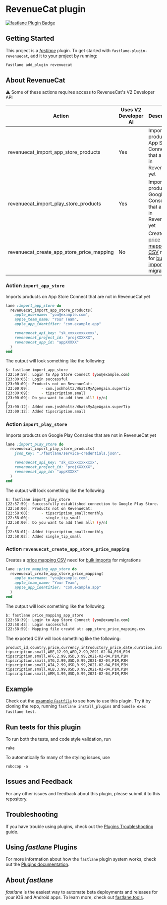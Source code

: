 # RevenueCat plugin

[![fastlane Plugin Badge](https://rawcdn.githack.com/fastlane/fastlane/master/fastlane/assets/plugin-badge.svg)](https://rubygems.org/gems/fastlane-plugin-revenuecat)

## Getting Started

This project is a [_fastlane_](https://github.com/fastlane/fastlane) plugin. To get started with `fastlane-plugin-revenuecat`, add it to your project by running:

```bash
fastlane add_plugin revenuecat
```

## About RevenueCat

⚠️ Some of these actions requires access to RevenueCat's V2 Developer API

| Action | Uses V2 Developer AI | Description |
| --- | --- | --- |
| revenuecat_import_app_store_products | Yes | Imports products on App Store Connect that are not in RevenueCat yet |
| revenuecat_import_play_store_products | Yes | Imports products on Google Play Consoles that are not in RevenueCat yet |
| revenuecat_create_app_store_price_mapping | No | Creates a [price mapping CSV](https://github.com/RevenueCat-Samples/import-csv-samples/blob/main/iOS/ios_product_price_map_sample.csv) need for [bulk imports](https://www.revenuecat.com/docs/receipt-imports#bulk-imports) for migrations |

### Action `import_app_store`

Imports products on App Store Connect that are not in RevenueCat yet

```ruby
lane :import_app_store do
  revenuecat_import_app_store_products(
    apple_username: "you@example.com",
    apple_team_name: "Your Team",
    apple_app_identifier: "com.example.app"

    revenuecat_api_key: "sk_xxxxxxxxxxxx",
    revenuecat_project_id: "projXXXXXX",
    revenuecat_app_id: "appXXXXX"
  )
end
```

The output will look something like the following:

```sh
$: fastlane import_app_store
[22:59:59]: Login to App Store Connect (you@example.com)
[23:00:05]: Login successful
[23:00:09]: Products not on RevenueCat:
[23:00:09]:     - com.joshholtz.WhatsMyAgeAgain.superTip
[23:00:09]:     - tipscription.small
[23:00:09]: Do you want to add them all? (y/n)
y
[23:00:12]: Added com.joshholtz.WhatsMyAgeAgain.superTip
[23:00:12]: Added tipscription.small
```

### Action `import_play_store`

Imports products on Google Play Consoles that are not in RevenueCat yet 

```ruby
lane :import_play_store do
  revenuecat_import_play_store_products(
    json_key: "./fastlane/service-credentials.json",

    revenuecat_api_key: "sk_xxxxxxxxxxxx",
    revenuecat_project_id: "projXXXXXX",
    revenuecat_app_id: "appXXXXX"
  )
end
```

The output will look something like the following:

```sh
$: fastlane import_play_store
[22:57:59]: Successfully established connection to Google Play Store.
[22:58:00]: Products not on RevenueCat:
[22:58:00]:     - tipscription_small:monthly
[22:58:00]:     - single_tip_small
[22:58:00]: Do you want to add them all? (y/n)
y
[22:58:01]: Added tipscription_small:monthly
[22:58:02]: Added single_tip_small
```

### Action `revenuecat_create_app_store_price_mapping`

Creates a [price mapping CSV](https://github.com/RevenueCat-Samples/import-csv-samples/blob/main/iOS/ios_product_price_map_sample.csv) need for [bulk imports](https://www.revenuecat.com/docs/receipt-imports#bulk-imports) for migrations

```ruby
lane :price_mapping_app_store do
  revenuecat_create_app_store_price_mapping(
    apple_username: "you@example.com",
    apple_team_name: "Your Team",
    apple_app_identifier: "com.example.app"
  )
end
```

The output will look something like the following:

```sh
$: fastlane price_mapping_app_store
[22:58:39]: Login to App Store Connect (you@example.com)
[22:58:43]: Login successful
[22:58:59]: Mapping file creatd at: app_store_price_mapping.csv
```

The exported CSV will look something like the following:

```csv
product_id,country,price,currency,introductory_price,date,duration,introductory_price_duration
tipscription.small,ARE,12.99,AED,2.99,2021-02-04,P1M,P2M
tipscription.small,AFG,2.99,USD,0.99,2021-02-04,P1M,P2M
tipscription.small,ATG,2.99,USD,0.99,2021-02-04,P1M,P2M
tipscription.small,AIA,2.99,USD,0.99,2021-02-04,P1M,P2M
tipscription.small,ALB,3.99,USD,0.99,2021-02-04,P1M,P2M
tipscription.small,ARM,3.99,USD,0.99,2021-02-04,P1M,P2M
```

## Example

Check out the [example `Fastfile`](fastlane/Fastfile) to see how to use this plugin. Try it by cloning the repo, running `fastlane install_plugins` and `bundle exec fastlane test`.


## Run tests for this plugin

To run both the tests, and code style validation, run

```
rake
```

To automatically fix many of the styling issues, use
```
rubocop -a
```

## Issues and Feedback

For any other issues and feedback about this plugin, please submit it to this repository.

## Troubleshooting

If you have trouble using plugins, check out the [Plugins Troubleshooting](https://docs.fastlane.tools/plugins/plugins-troubleshooting/) guide.

## Using _fastlane_ Plugins

For more information about how the `fastlane` plugin system works, check out the [Plugins documentation](https://docs.fastlane.tools/plugins/create-plugin/).

## About _fastlane_

_fastlane_ is the easiest way to automate beta deployments and releases for your iOS and Android apps. To learn more, check out [fastlane.tools](https://fastlane.tools).
